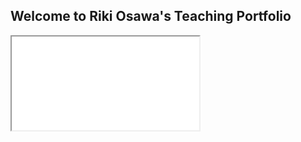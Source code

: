 ## Welcome to Riki Osawa's Teaching Portfolio

<iframe width=\"#{560}\" height=\"#{420}\" src=\"http://www.youtube.com/embed/#{UoZckxECLf0}?color=white&theme=light\"></iframe>
